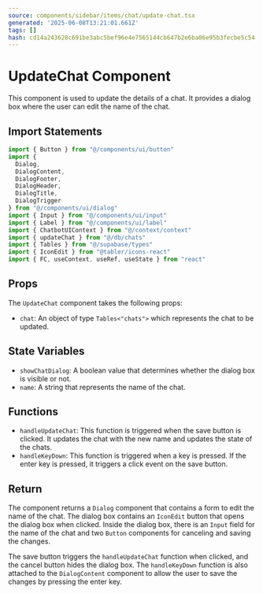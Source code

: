 ```yaml
---
source: components/sidebar/items/chat/update-chat.tsx
generated: '2025-06-08T13:21:01.661Z'
tags: []
hash: cd14a243628c691be3abc5bef96e4e7565144cb647b2e6ba06e95b3fecbe5c54
---
```

# UpdateChat Component

This component is used to update the details of a chat. It provides a dialog box where the user can edit the name of the chat.

## Import Statements

```jsx
import { Button } from "@/components/ui/button"
import {
  Dialog,
  DialogContent,
  DialogFooter,
  DialogHeader,
  DialogTitle,
  DialogTrigger
} from "@/components/ui/dialog"
import { Input } from "@/components/ui/input"
import { Label } from "@/components/ui/label"
import { ChatbotUIContext } from "@/context/context"
import { updateChat } from "@/db/chats"
import { Tables } from "@/supabase/types"
import { IconEdit } from "@tabler/icons-react"
import { FC, useContext, useRef, useState } from "react"
```

## Props

The `UpdateChat` component takes the following props:

- `chat`: An object of type `Tables<"chats">` which represents the chat to be updated.

## State Variables

- `showChatDialog`: A boolean value that determines whether the dialog box is visible or not.
- `name`: A string that represents the name of the chat.

## Functions

- `handleUpdateChat`: This function is triggered when the save button is clicked. It updates the chat with the new name and updates the state of the chats.
- `handleKeyDown`: This function is triggered when a key is pressed. If the enter key is pressed, it triggers a click event on the save button.

## Return

The component returns a `Dialog` component that contains a form to edit the name of the chat. The dialog box contains an `IconEdit` button that opens the dialog box when clicked. Inside the dialog box, there is an `Input` field for the name of the chat and two `Button` components for canceling and saving the changes. 

The save button triggers the `handleUpdateChat` function when clicked, and the cancel button hides the dialog box. The `handleKeyDown` function is also attached to the `DialogContent` component to allow the user to save the changes by pressing the enter key.
